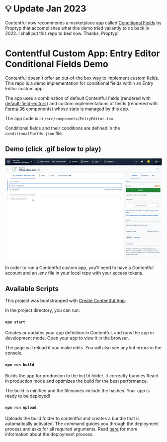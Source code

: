 # :bulb: Update Jan 2023
Contentful now recommends a marketplace app called [Conditional Fields](https://www.contentful.com/marketplace/app/conditional-fields-by-prototyp/) by Proptyp that accomplishes what this demo tried valiantly to do back in 2022. I shall put this repo to bed now. Thanks, Proptyp!

# Contentful Custom App: Entry Editor Conditional Fields Demo

Contentful doesn't offer an out-of-the box way to implement custom fields.
This repo is a demo implementation for conditional fields within an Entry Editor custom app.

The app uses a combination of default Contentful fields (rendered with [default-field-editors](https://contentful-field-editors.netlify.app/shared/default-field-editors)) and custom implementations of fields (rendered with [Forma 36](https://f36.contentful.com/) components) whose state is managed by this app.

The app code is in `/src/components/EntryEditor.tsx`

Conditional fields and their conditions are defined in the `conditionalFields.json` file.

## Demo (click .gif below to play)

![Entry Editor app with conditional fields demo](demo.gif)

In order to run a Contentful custom app, you'll need to have a Contentful account and an .env file in your local repo with your access tokens.

## Available Scripts

This project was bootstrapped with [Create Contentful App](https://github.com/contentful/create-contentful-app).

In the project directory, you can run:

#### `npm start`

Creates or updates your app definition in Contentful, and runs the app in development mode.
Open your app to view it in the browser.

The page will reload if you make edits.
You will also see any lint errors in the console.

#### `npm run build`

Builds the app for production to the `build` folder.
It correctly bundles React in production mode and optimizes the build for the best performance.

The build is minified and the filenames include the hashes.
Your app is ready to be deployed!

#### `npm run upload`

Uploads the build folder to contentful and creates a bundle that is automatically activated.
The command guides you through the deployment process and asks for all required arguments.
Read [here](https://www.contentful.com/developers/docs/extensibility/app-framework/create-contentful-app/#deploy-with-contentful) for more information about the deployment process.
